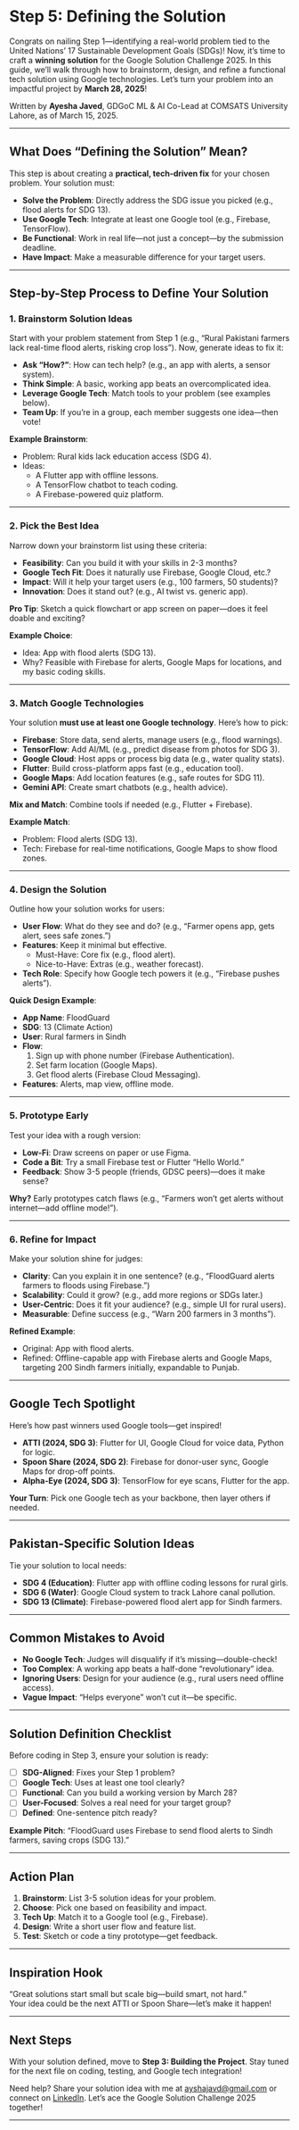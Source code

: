 # Step 5: Defining the Solution

Congrats on nailing Step 1—identifying a real-world problem tied to the United Nations’ 17 Sustainable Development Goals (SDGs)! Now, it’s time to craft a **winning solution** for the Google Solution Challenge 2025. In this guide, we’ll walk through how to brainstorm, design, and refine a functional tech solution using Google technologies. Let’s turn your problem into an impactful project by **March 28, 2025**!

Written by **Ayesha Javed**, GDGoC ML & AI Co-Lead at COMSATS University Lahore, as of March 15, 2025.

---

## What Does “Defining the Solution” Mean?
This step is about creating a **practical, tech-driven fix** for your chosen problem. Your solution must:
- **Solve the Problem**: Directly address the SDG issue you picked (e.g., flood alerts for SDG 13).
- **Use Google Tech**: Integrate at least one Google tool (e.g., Firebase, TensorFlow).
- **Be Functional**: Work in real life—not just a concept—by the submission deadline.
- **Have Impact**: Make a measurable difference for your target users.

---

## Step-by-Step Process to Define Your Solution

### 1. Brainstorm Solution Ideas
Start with your problem statement from Step 1 (e.g., “Rural Pakistani farmers lack real-time flood alerts, risking crop loss”). Now, generate ideas to fix it:
- **Ask “How?”**: How can tech help? (e.g., an app with alerts, a sensor system).
- **Think Simple**: A basic, working app beats an overcomplicated idea.
- **Leverage Google Tech**: Match tools to your problem (see examples below).
- **Team Up**: If you’re in a group, each member suggests one idea—then vote!

**Example Brainstorm**:  
- Problem: Rural kids lack education access (SDG 4).  
- Ideas:  
  - A Flutter app with offline lessons.  
  - A TensorFlow chatbot to teach coding.  
  - A Firebase-powered quiz platform.

---

### 2. Pick the Best Idea
Narrow down your brainstorm list using these criteria:
- **Feasibility**: Can you build it with your skills in 2-3 months?
- **Google Tech Fit**: Does it naturally use Firebase, Google Cloud, etc.?
- **Impact**: Will it help your target users (e.g., 100 farmers, 50 students)?
- **Innovation**: Does it stand out? (e.g., AI twist vs. generic app).

**Pro Tip**: Sketch a quick flowchart or app screen on paper—does it feel doable and exciting?

**Example Choice**:  
- Idea: App with flood alerts (SDG 13).  
- Why? Feasible with Firebase for alerts, Google Maps for locations, and my basic coding skills.

---

### 3. Match Google Technologies
Your solution **must use at least one Google technology**. Here’s how to pick:
- **Firebase**: Store data, send alerts, manage users (e.g., flood warnings).
- **TensorFlow**: Add AI/ML (e.g., predict disease from photos for SDG 3).
- **Google Cloud**: Host apps or process big data (e.g., water quality stats).
- **Flutter**: Build cross-platform apps fast (e.g., education tool).
- **Google Maps**: Add location features (e.g., safe routes for SDG 11).
- **Gemini API**: Create smart chatbots (e.g., health advice).

**Mix and Match**: Combine tools if needed (e.g., Flutter + Firebase).

**Example Match**:  
- Problem: Flood alerts (SDG 13).  
- Tech: Firebase for real-time notifications, Google Maps to show flood zones.

---

### 4. Design the Solution
Outline how your solution works for users:
- **User Flow**: What do they see and do? (e.g., “Farmer opens app, gets alert, sees safe zones.”)
- **Features**: Keep it minimal but effective.  
  - Must-Have: Core fix (e.g., flood alert).  
  - Nice-to-Have: Extras (e.g., weather forecast).
- **Tech Role**: Specify how Google tech powers it (e.g., “Firebase pushes alerts”).

**Quick Design Example**:  
- **App Name**: FloodGuard  
- **SDG**: 13 (Climate Action)  
- **User**: Rural farmers in Sindh  
- **Flow**:  
  1. Sign up with phone number (Firebase Authentication).  
  2. Set farm location (Google Maps).  
  3. Get flood alerts (Firebase Cloud Messaging).  
- **Features**: Alerts, map view, offline mode.

---

### 5. Prototype Early
Test your idea with a rough version:
- **Low-Fi**: Draw screens on paper or use Figma.  
- **Code a Bit**: Try a small Firebase test or Flutter “Hello World.”
- **Feedback**: Show 3-5 people (friends, GDSC peers)—does it make sense?

**Why?** Early prototypes catch flaws (e.g., “Farmers won’t get alerts without internet—add offline mode!”).

---

### 6. Refine for Impact
Make your solution shine for judges:
- **Clarity**: Can you explain it in one sentence? (e.g., “FloodGuard alerts farmers to floods using Firebase.”)
- **Scalability**: Could it grow? (e.g., add more regions or SDGs later.)
- **User-Centric**: Does it fit your audience? (e.g., simple UI for rural users).
- **Measurable**: Define success (e.g., “Warn 200 farmers in 3 months”).

**Refined Example**:  
- Original: App with flood alerts.  
- Refined: Offline-capable app with Firebase alerts and Google Maps, targeting 200 Sindh farmers initially, expandable to Punjab.

---

## Google Tech Spotlight
Here’s how past winners used Google tools—get inspired!
- **ATTI (2024, SDG 3)**: Flutter for UI, Google Cloud for voice data, Python for logic.
- **Spoon Share (2024, SDG 2)**: Firebase for donor-user sync, Google Maps for drop-off points.
- **Alpha-Eye (2024, SDG 3)**: TensorFlow for eye scans, Flutter for the app.

**Your Turn**: Pick one Google tech as your backbone, then layer others if needed.

---

## Pakistan-Specific Solution Ideas
Tie your solution to local needs:
- **SDG 4 (Education)**: Flutter app with offline coding lessons for rural girls.  
- **SDG 6 (Water)**: Google Cloud system to track Lahore canal pollution.  
- **SDG 13 (Climate)**: Firebase-powered flood alert app for Sindh farmers.

---

## Common Mistakes to Avoid
- **No Google Tech**: Judges will disqualify if it’s missing—double-check!
- **Too Complex**: A working app beats a half-done “revolutionary” idea.
- **Ignoring Users**: Design for your audience (e.g., rural users need offline access).
- **Vague Impact**: “Helps everyone” won’t cut it—be specific.

---

## Solution Definition Checklist
Before coding in Step 3, ensure your solution is ready:
- [ ] **SDG-Aligned**: Fixes your Step 1 problem?
- [ ] **Google Tech**: Uses at least one tool clearly?
- [ ] **Functional**: Can you build a working version by March 28?
- [ ] **User-Focused**: Solves a real need for your target group?
- [ ] **Defined**: One-sentence pitch ready?

**Example Pitch**: “FloodGuard uses Firebase to send flood alerts to Sindh farmers, saving crops (SDG 13).”

---

## Action Plan
1. **Brainstorm**: List 3-5 solution ideas for your problem.  
2. **Choose**: Pick one based on feasibility and impact.  
3. **Tech Up**: Match it to a Google tool (e.g., Firebase).  
4. **Design**: Write a short user flow and feature list.  
5. **Test**: Sketch or code a tiny prototype—get feedback.

---

## Inspiration Hook
“Great solutions start small but scale big—build smart, not hard.”  
Your idea could be the next ATTI or Spoon Share—let’s make it happen!

---

## Next Steps
With your solution defined, move to **Step 3: Building the Project**. Stay tuned for the next file on coding, testing, and Google tech integration!

Need help? Share your solution idea with me at [ayshajavd@gmail.com](mailto:ayshajavd@gmail.com) or connect on [LinkedIn](https://www.linkedin.com/in/ayeshajavedgen). Let’s ace the Google Solution Challenge 2025 together!

---